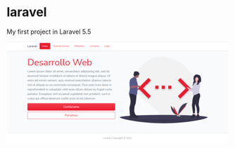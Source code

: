 # laravel
My first project in Laravel 5.5

![ScreenShot](https://github.com/kengbin/laravel/blob/master/public/home.png)
